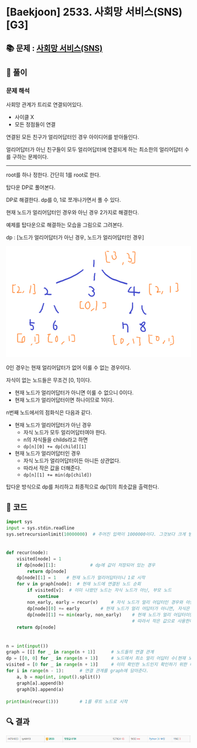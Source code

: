# [Baekjoon] 2533. 사회망 서비스(SNS) [G3]

## 📚 문제 : [사회망 서비스(SNS)](https://www.acmicpc.net/problem/2533)

## 📖 풀이

### 문제 해석

사회망 관계가 트리로 연결되어있다.

- 사이클 X
- 모든 정점들이 연결

연결된 모든 친구가 얼리어답터인 경우 아이디어를 받아들인다.

얼리어답터가 아닌 친구들이 모두 얼리어답터에 연결되게 하는 최소한의 얼리어답터 수를 구하는 문제이다.

---

root를 하나 정한다. 간단히 1를 root로 한다.

탑다운 DP로 풀어본다.

DP로 해결한다. dp를 0, 1로 쪼개나가면서 풀 수 있다.

현재 노드가 얼리어답터인 경우와 아닌 경우 2가지로 해결한다.

예제를 탑다운으로 해결하는 모습을 그림으로 그려본다.

dp : [노드가 얼리어답터가 아닌 경우, 노드가 얼리어답터인 경우]

![image-20220621133358968](README.assets/image-20220621133358968.png)

0인 경우는 현재 얼리어답터가 없어 이룰 수 없는 경우이다.

자식이 없는 노드들은 무조건 [0, 1]이다.

- 현재 노드가 얼리어답터가 아니면 이룰 수 없으니 0이다.
- 현재 노드가 얼리어답터이면 하나이므로 1이다.

n번째 노드에서의 점화식은 다음과 같다.

- 현재 노드가 얼리어답터가 아닌 경우
  - 자식 노드가 모두 얼리어답터여야 한다.
  - n의 자식들을 childs라고 하면
  - `dp[n][0] += dp[child][1]`
- 현재 노드가 얼리어답터인 경우
  - 자식 노드가 얼리어답터이든 아니든 상관없다.
  - 따라서 작은 값을 더해준다.
  - `dp[n][1] += min(dp[child])`

탑다운 방식으로 dp를 처리하고 최종적으로 dp[1]의 최솟값을 출력한다.

## 📒 코드

```python
import sys
input = sys.stdin.readline
sys.setrecursionlimit(10000000)  # 주어진 입력이 1000000이다. 그것보다 크게 범위를 늘린다.


def recur(node):
    visited[node] = 1
    if dp[node][1]:             # dp에 값이 저장되어 있는 경우
        return dp[node]
    dp[node][1] = 1    # 현재 노드가 얼리어답터이니 1로 시작
    for v in graph[node]:  # 현재 노드에 연결된 노드 순회
        if visited[v]:  # 이미 나왔던 노드는 자식 노드가 아닌, 부모 노드
            continue
        non_early, early = recur(v)     # 자식 노드가 얼리 어답터인 경우와 아닌 경우
        dp[node][0] += early        # 현재 노드가 얼리 어답터가 아니면, 자식은 모두 얼리 어답터여아 한다.
        dp[node][1] += min(early, non_early)    # 현재 노드가 얼리 어답터이면, 자식 노드는 얼리 어답터이든 아니든 상관없다.
                                                # 따라서 작은 값으로 사용한다.
    return dp[node]
    

n = int(input())
graph = [[] for _ in range(n + 1)]      # 노드들의 연결 관계
dp = [[0, 0] for _ in range(n + 1)]     # 노드에서 최소 얼리 어답터 수(현재 노드가 얼리 어댑터가 아닌 경우와, 얼리 어댑터인 경우)
visited = [0 for _ in range(n + 1)]     # 이미 확인한 노드인지 확인하기 위한 배열
for i in range(n - 1):      # 연결 관계를 graph에 담아준다.
    a, b = map(int, input().split())
    graph[a].append(b)
    graph[b].append(a)
 
print(min(recur(1)))        # 1를 루트 노드로 시작
```

## 🔍 결과

![image-20220621143140865](README.assets/image-20220621143140865.png)